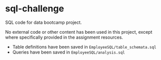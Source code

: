 # sql-challenge

SQL code for data bootcamp project.


No external code or other content has been used in this project, except where specifically provided in the assignment resources.


- Table definitions have been saved in `EmployeeSQL/table_schemata.sql`
- Queries have been saved in `EmployeeSQL/analysis.sql`




